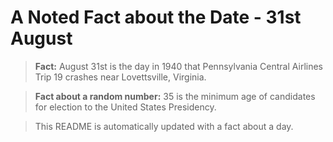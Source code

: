 
# A Noted Fact about the Date - 31st August

> **Fact:** August 31st is the day in 1940 that Pennsylvania Central Airlines Trip 19 crashes near Lovettsville, Virginia.

> **Fact about a random number:** 35 is the minimum age of candidates for election to the United States Presidency.

> This README is automatically updated with a fact about a day.
